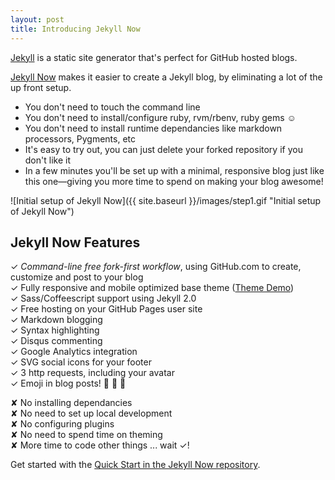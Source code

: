 ```yaml
---
layout: post
title: Introducing Jekyll Now
---
```


[Jekyll](http://github.com/jekyll/jekyll) is a static site generator that's perfect for GitHub hosted blogs.

[Jekyll Now](http://github.com/barryclark/jekyll-now) makes it easier to create a Jekyll blog, by eliminating a lot of the up front setup.

- You don't need to touch the command line
- You don't need to install/configure ruby, rvm/rbenv, ruby gems :relaxed:
- You don't need to install runtime dependancies like markdown processors, Pygments, etc
- It's easy to try out, you can just delete your forked repository if you don't like it
- In a few minutes you'll be set up with a minimal, responsive blog just like this one—giving you more time to spend on making your blog awesome!

![Initial setup of Jekyll Now]({{ site.baseurl }}/images/step1.gif "Initial setup of Jekyll Now")

## Jekyll Now Features

✓ _Command-line free fork-first workflow_, using GitHub.com to create, customize and post to your blog  
✓ Fully responsive and mobile optimized base theme ([Theme Demo](http://jekyllnow.com))  
✓ Sass/Coffeescript support using Jekyll 2.0  
✓ Free hosting on your GitHub Pages user site  
✓ Markdown blogging  
✓ Syntax highlighting  
✓ Disqus commenting  
✓ Google Analytics integration  
✓ SVG social icons for your footer  
✓ 3 http requests, including your avatar  
✓ Emoji in blog posts! :sparkling_heart: :sparkling_heart: :sparkling_heart:  

✘ No installing dependancies  
✘ No need to set up local development  
✘ No configuring plugins  
✘ No need to spend time on theming  
✘ More time to code other things ... wait ✓! 

Get started with the [Quick Start in the Jekyll Now repository](http://github.com/barryclark/jekyll-now#quick-start).